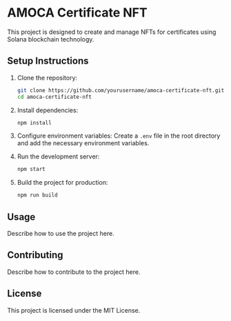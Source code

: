 # AMOCA Certificate NFT

This project is designed to create and manage NFTs for certificates using Solana blockchain technology.

## Setup Instructions

1. Clone the repository:
    ```bash
    git clone https://github.com/yourusername/amoca-certificate-nft.git
    cd amoca-certificate-nft
    ```

2. Install dependencies:
    ```bash
    npm install
    ```

3. Configure environment variables:
    Create a `.env` file in the root directory and add the necessary environment variables.

4. Run the development server:
    ```bash
    npm start
    ```

5. Build the project for production:
    ```bash
    npm run build
    ```

## Usage

Describe how to use the project here.

## Contributing

Describe how to contribute to the project here.

## License

This project is licensed under the MIT License.